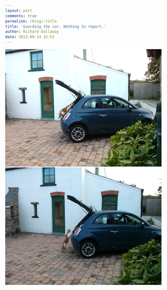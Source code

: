 ```yaml
---
layout: post
comments: true
permalink: /blog/:title
title: 'Guarding the car. Nothing to report.'
author: Richard Dallaway
date: 2013-09-14 15:53
---
```


<div><a href="/media/tp_IMG_20130914_095453.jpg"><img src="/media/tp_thumb_IMG_20130914_095453.jpg" width="500" height="375"/></a></div><div><a href="/media/tp_IMG_20130914_095447.jpg"><img src="/media/tp_thumb_IMG_20130914_095447.jpg" width="500" height="375"/></a></div>


   
      

